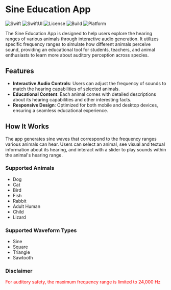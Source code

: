 # Sine Education App

![Swift](https://img.shields.io/badge/language-Swift-orange.svg)
![SwiftUI](https://img.shields.io/badge/framework-SwiftUI-blue.svg)
![License](https://img.shields.io/badge/license-MIT-lightgrey)
![Build](https://img.shields.io/badge/build-passing-brightgreen)
![Platform](https://img.shields.io/badge/platform-iOS-blue)

The Sine Education App is designed to help users explore the hearing ranges of various animals through interactive audio generation. It utilizes specific frequency ranges to simulate how different animals perceive sound, providing an educational tool for students, teachers, and animal enthusiasts to learn more about auditory perception across species.

## Features

- **Interactive Audio Controls**: Users can adjust the frequency of sounds to match the hearing capabilities of selected animals.
- **Educational Content**: Each animal comes with detailed descriptions about its hearing capabilities and other interesting facts.
- **Responsive Design**: Optimized for both mobile and desktop devices, ensuring a seamless educational experience.

## How It Works

The app generates sine waves that correspond to the frequency ranges various animals can hear. Users can select an animal, see visual and textual information about its hearing, and interact with a slider to play sounds within the animal's hearing range.

### Supported Animals

- Dog
- Cat
- Bird
- Fish
- Rabbit
- Adult Human
- Child
- Lizard

### Supported Waveform Types

- Sine
- Square
- Triangle
- Sawtooth

### Disclaimer

<span style="color:red">For auditory safety, the maximum frequency range is limited to 24,000 Hz</span>

